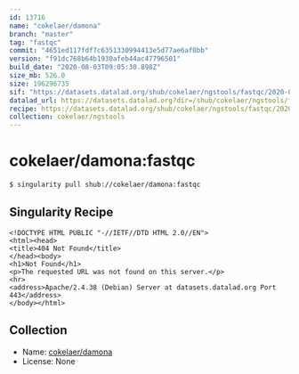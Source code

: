 ```yaml
---
id: 13716
name: "cokelaer/damona"
branch: "master"
tag: "fastqc"
commit: "4651ed117fdf7c6351330994413e5d77ae6af0bb"
version: "f91dc768b64b1930afeb44ac47796501"
build_date: "2020-08-03T09:05:30.898Z"
size_mb: 526.0
size: 196296735
sif: "https://datasets.datalad.org/shub/cokelaer/ngstools/fastqc/2020-08-03-4651ed11-f91dc768/f91dc768b64b1930afeb44ac47796501.sif"
datalad_url: https://datasets.datalad.org?dir=/shub/cokelaer/ngstools/fastqc/2020-08-03-4651ed11-f91dc768/
recipe: https://datasets.datalad.org/shub/cokelaer/ngstools/fastqc/2020-08-03-4651ed11-f91dc768/Singularity
collection: cokelaer/ngstools
---
```


# cokelaer/damona:fastqc

```bash
$ singularity pull shub://cokelaer/damona:fastqc
```

## Singularity Recipe

```singularity
<!DOCTYPE HTML PUBLIC "-//IETF//DTD HTML 2.0//EN">
<html><head>
<title>404 Not Found</title>
</head><body>
<h1>Not Found</h1>
<p>The requested URL was not found on this server.</p>
<hr>
<address>Apache/2.4.38 (Debian) Server at datasets.datalad.org Port 443</address>
</body></html>
```

## Collection

 - Name: [cokelaer/damona](https://github.com/cokelaer/damona)
 - License: None

